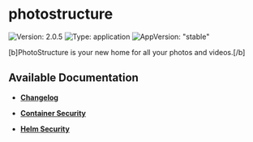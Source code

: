 # photostructure

![Version: 2.0.5](https://img.shields.io/badge/Version-2.0.5-informational?style=flat-square) ![Type: application](https://img.shields.io/badge/Type-application-informational?style=flat-square) ![AppVersion: "stable"](https://img.shields.io/badge/AppVersion-"stable"-informational?style=flat-square)

[b]PhotoStructure is your new home for all your photos and videos.[/b]


## Available Documentation

- [**Changelog**](CHANGELOG)

- [**Container Security**](container-security)

- [**Helm Security**](helm-security)

